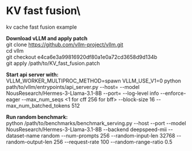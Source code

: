 # KV fast fusion\
kv cache fast fusion example

**Download vLLM and apply patch**\
git clone https://github.com/vllm-project/vllm.git \
cd vllm \
git checkout e4ca6e3a99816920df80a1e0a72cd3658d9d134b \
git apply /path/to/KV_fast_fusion.patch

**Start api server with:**\
VLLM_WORKER_MULTIPROC_METHOD=spawn VLLM_USE_V1=0 python path/to/vllm/entrypoints/api_server.py --host=<server-ip> --model NousResearch/Hermes-3-Llama-3.1-8B --port=<port> --log-level info --enforce-eager --max_num_seqs <1 for cff 256 for bff> --block-size 16 --max_num_batched_tokens 512
  
**Run random benchmark:**\
python /path/to/benchmarks/benchmark_serving.py --host <server-ip> --port <port> --model  NousResearch/Hermes-3-Llama-3.1-8B --backend deepspeed-mii --dataset-name random --num-prompts 256 --random-input-len 32768 --random-output-len 256 --request-rate 100 --random-range-ratio 0.5
